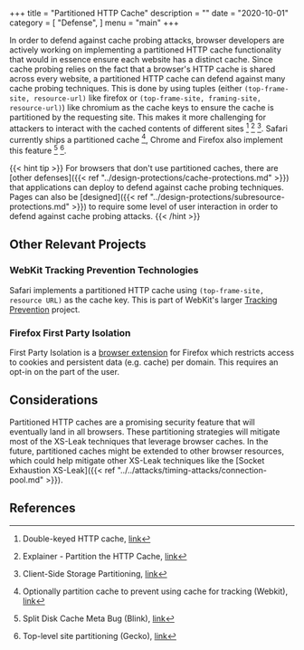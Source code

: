 +++
title = "Partitioned HTTP Cache"
description = ""
date = "2020-10-01"
category = [
    "Defense",
]
menu = "main"
+++

In order to defend against cache probing attacks, browser developers are actively working on implementing a partitioned HTTP cache functionality that would in essence ensure each website has a distinct cache. Since cache probing relies on the fact that a browser's HTTP cache is shared across every website, a partitioned HTTP cache can defend against many cache probing techniques. This is done by using tuples (either `(top-frame-site, resource-url)` like firefox or `(top-frame-site, framing-site, resource-url)`) like chromium as the cache keys to ensure the cache is partitioned by the requesting site. This makes it more challenging for attackers to interact with the cached contents of different sites [^1] [^2] [^3]. Safari currently ships a partitioned cache [^4], Chrome and Firefox also implement this feature [^5] [^6].

{{< hint tip >}}
For browsers that don't use partitioned caches, there are [other defenses]({{< ref "../design-protections/cache-protections.md" >}}) that applications can deploy to defend against cache probing techniques. Pages can also be [designed]({{< ref "../design-protections/subresource-protections.md" >}}) to require some level of user interaction in order to defend against cache probing attacks.
{{< /hint >}}

## Other Relevant Projects

### WebKit Tracking Prevention Technologies

Safari implements a partitioned HTTP cache using `(top-frame-site, resource URL)` as the cache key. This is part of WebKit's larger [Tracking Prevention](https://webkit.org/tracking-prevention/) project.

### Firefox First Party Isolation

First Party Isolation is a [browser extension](https://addons.mozilla.org/en-US/firefox/addon/first-party-isolation/) for Firefox which restricts access to cookies and persistent data (e.g. cache) per domain. This requires an opt-in on the part of the user.

## Considerations

Partitioned HTTP caches are a promising security feature that will eventually land in all browsers. These partitioning strategies will mitigate most of the XS-Leak techniques that leverage browser caches. In the future, partitioned caches might be extended to other browser resources, which could help mitigate other XS-Leak techniques like the [Socket Exhaustion XS-Leak]({{< ref "../../attacks/timing-attacks/connection-pool.md" >}}).

## References

[^1]: Double-keyed HTTP cache, [link](https://github.com/whatwg/fetch/issues/904)
[^2]: Explainer - Partition the HTTP Cache, [link](https://github.com/shivanigithub/http-cache-partitioning)
[^3]: Client-Side Storage Partitioning, [link](https://privacycg.github.io/storage-partitioning/)
[^4]: Optionally partition cache to prevent using cache for tracking (Webkit), [link](https://bugs.webkit.org/show_bug.cgi?id=110269)
[^5]: Split Disk Cache Meta Bug (Blink), [link](https://bugs.chromium.org/p/chromium/issues/detail?id=910708)
[^6]: Top-level site partitioning (Gecko), [link](https://bugzilla.mozilla.org/show_bug.cgi?id=1590107)
